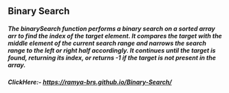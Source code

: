 ## Binary Search

##### The binarySearch function performs a binary search on a sorted array **arr** to find the index of the target element. It compares the target with the middle element of the current search range and narrows the search range to the left or right half accordingly. It continues until the target is found, returning its index, or returns **-1** if the target is **not present** in the array.
##### ClickHere:- https://ramya-brs.github.io/Binary-Search/
